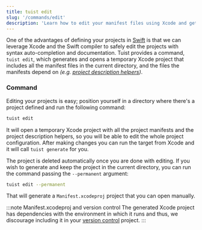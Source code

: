 ```yaml
---
title: tuist edit
slug: '/commands/edit'
description: 'Learn how to edit your manifest files using Xcode and get documentation, syntax highlighting and auto-completion, and validation by Xcode.'
---
```


One of the advantages of defining your projects in [Swift](https://swift.org/) is that we can leverage Xcode and the Swift compiler to safely edit the projects with syntax auto-completion and documentation.
Tuist provides a command, `tuist edit`, which generates and opens a temporary Xcode project that includes all the manifest files in the current directory, and the files the manifests depend on _(e.g. [project description helpers](guides/helpers.md))_.

### Command

Editing your projects is easy; position yourself in a directory where there's a project defined and run the following command:

```bash
tuist edit
```

It will open a temporary Xcode project with all the project manifests and the project description helpers, so you will be able to edit the whole project configuration. After making changes you can run the target from Xcode and it will call `tuist generate` for you.

The project is deleted automatically once you are done with editing. If you wish to generate and keep the project in the current directory, you can run the command passing the `--permanent` argument:

```bash
tuist edit --permanent
```

That will generate a `Manifest.xcodeproj` project that you can open manually.

:::note Manifest.xcodeproj and version control
The generated Xcode project has dependencies with the environment in which it runs and thus, we discourage including it in your [version control](https://en.wikipedia.org/wiki/Version_control) project.
:::
